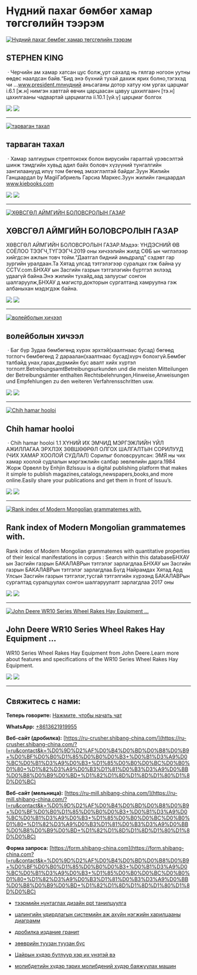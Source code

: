 # Нүдний пахаг бөмбөг хамар төгсгөлийн тээрэм

<a href="https://swt.shibang-china.com/?l=ru&img&k=%D0%9D%D2%AF%D0%B4%D0%BD%D0%B8%D0%B9+%D0%BF%D0%B0%D1%85%D0%B0%D0%B3+%D0%B1%D3%A9%D0%BC%D0%B1%D3%A9%D0%B3+%D1%85%D0%B0%D0%BC%D0%B0%D1%80+%D1%82%D3%A9%D0%B3%D1%81%D0%B3%D3%A9%D0%BB%D0%B8%D0%B9%D0%BD+%D1%82%D1%8D%D1%8D%D1%80%D1%8D%D0%BC" target="_blank">![Нүдний пахаг бөмбөг хамар төгсгөлийн тээрэм](http://static.shibang-china.com/all-800x300/260.jpg)</a>

## STEPHEN KING
&nbsp;&#0183;&#32;Черчийн ам хамар хатсан цус болж,урт сахалд нь гялгар ногоон уутны өөдөс наалдсан байв.“Бид энэ бүхний тухай дахиж ярих болно,тэгэхэд чи …www.president.mnнүдний аньсаганы дотор хатуу юм ургах царцмаг i.6.1 [ж.н] нимгэн хавтгай өвчин царцаасан цавуу цахилгаанч [тэ.н] цахилгааны чадвартай царцмагла ii.10.1 [үй.ү] царцмаг болгох


<a href="https://whatsapp.shibangsoft.com/WhatsApp.php" target="_blank" title="WhatsApp">![](http://static.shibang-china.com/icon/whatsapp.png)</a> <a href="https://swt.shibang-china.com/?l=ru&icon&k=%D0%9D%D2%AF%D0%B4%D0%BD%D0%B8%D0%B9+%D0%BF%D0%B0%D1%85%D0%B0%D0%B3+%D0%B1%D3%A9%D0%BC%D0%B1%D3%A9%D0%B3+%D1%85%D0%B0%D0%BC%D0%B0%D1%80+%D1%82%D3%A9%D0%B3%D1%81%D0%B3%D3%A9%D0%BB%D0%B8%D0%B9%D0%BD+%D1%82%D1%8D%D1%8D%D1%80%D1%8D%D0%BC" target="_blank">![](http://static.shibang-china.com/icon/chat-ru.png)</a>

---

<a href="https://swt.shibang-china.com/?l=ru&img&k=%D0%9D%D2%AF%D0%B4%D0%BD%D0%B8%D0%B9+%D0%BF%D0%B0%D1%85%D0%B0%D0%B3+%D0%B1%D3%A9%D0%BC%D0%B1%D3%A9%D0%B3+%D1%85%D0%B0%D0%BC%D0%B0%D1%80+%D1%82%D3%A9%D0%B3%D1%81%D0%B3%D3%A9%D0%BB%D0%B8%D0%B9%D0%BD+%D1%82%D1%8D%D1%8D%D1%80%D1%8D%D0%BC" target="_blank">![тарваган тахал](http://static.shibang-china.com/all-800x300/502.jpg)</a>

## тарваган тахал
&nbsp;&#0183;&#32;Хамар залгиурын стрептококк болон вирусийн гаралтай үрэвсэлтэй шинж тэмдгийн хувьд адил байх боловч хүзүүний тунгалгийн зангилаанууд илүү том бөгөөд эмзэглэлтэй байдаг.Зуун Жилийн Ганцаардал by MagiiГабриель Гарсиа Маркес.Зуун жилийн ганцаардал www.kiebooks.com


<a href="https://whatsapp.shibangsoft.com/WhatsApp.php" target="_blank" title="WhatsApp">![](http://static.shibang-china.com/icon/whatsapp.png)</a> <a href="https://swt.shibang-china.com/?l=ru&icon&k=%D0%9D%D2%AF%D0%B4%D0%BD%D0%B8%D0%B9+%D0%BF%D0%B0%D1%85%D0%B0%D0%B3+%D0%B1%D3%A9%D0%BC%D0%B1%D3%A9%D0%B3+%D1%85%D0%B0%D0%BC%D0%B0%D1%80+%D1%82%D3%A9%D0%B3%D1%81%D0%B3%D3%A9%D0%BB%D0%B8%D0%B9%D0%BD+%D1%82%D1%8D%D1%8D%D1%80%D1%8D%D0%BC" target="_blank">![](http://static.shibang-china.com/icon/chat-ru.png)</a>

---

<a href="https://swt.shibang-china.com/?l=ru&img&k=%D0%9D%D2%AF%D0%B4%D0%BD%D0%B8%D0%B9+%D0%BF%D0%B0%D1%85%D0%B0%D0%B3+%D0%B1%D3%A9%D0%BC%D0%B1%D3%A9%D0%B3+%D1%85%D0%B0%D0%BC%D0%B0%D1%80+%D1%82%D3%A9%D0%B3%D1%81%D0%B3%D3%A9%D0%BB%D0%B8%D0%B9%D0%BD+%D1%82%D1%8D%D1%8D%D1%80%D1%8D%D0%BC" target="_blank">![ХӨВСГӨЛ АЙМГИЙН БОЛОВСРОЛЫН ГАЗАР](http://static.shibang-china.com/all-800x300/73.jpg)</a>

## ХӨВСГӨЛ АЙМГИЙН БОЛОВСРОЛЫН ГАЗАР
ХӨВСГӨЛ АЙМГИЙН БОЛОВСРОЛЫН ГАЗАР.Мэдээ: ҮНДЭСНИЙ ӨВ СОЁЛОО ТЭЭГЧ,ТҮГЭЭГЧ.2019 оны хичээлийн жилд СӨБ ын чиглэлээр хийгдсэн ажлын товч тойм.“Даатгал бидний амьдралд” сэдэвт гар зургийн уралдаан.Та Хятад улсад тэтгэлэгээр суралцах гэж байна уу CCTV.com.БНХАУ ын Засгийн газрын тэтгэлэгийн бүртгэл эхлээд удаагүй байна.Энэ жилийн тухайд,аад залуусыг сонгон шалгаруулж,БНХАУ д магистр,докторын сургалтанд хамруулна гэж албаныхан мэдэгдэж байна.


<a href="https://whatsapp.shibangsoft.com/WhatsApp.php" target="_blank" title="WhatsApp">![](http://static.shibang-china.com/icon/whatsapp.png)</a> <a href="https://swt.shibang-china.com/?l=ru&icon&k=%D0%9D%D2%AF%D0%B4%D0%BD%D0%B8%D0%B9+%D0%BF%D0%B0%D1%85%D0%B0%D0%B3+%D0%B1%D3%A9%D0%BC%D0%B1%D3%A9%D0%B3+%D1%85%D0%B0%D0%BC%D0%B0%D1%80+%D1%82%D3%A9%D0%B3%D1%81%D0%B3%D3%A9%D0%BB%D0%B8%D0%B9%D0%BD+%D1%82%D1%8D%D1%8D%D1%80%D1%8D%D0%BC" target="_blank">![](http://static.shibang-china.com/icon/chat-ru.png)</a>

---

<a href="https://swt.shibang-china.com/?l=ru&img&k=%D0%9D%D2%AF%D0%B4%D0%BD%D0%B8%D0%B9+%D0%BF%D0%B0%D1%85%D0%B0%D0%B3+%D0%B1%D3%A9%D0%BC%D0%B1%D3%A9%D0%B3+%D1%85%D0%B0%D0%BC%D0%B0%D1%80+%D1%82%D3%A9%D0%B3%D1%81%D0%B3%D3%A9%D0%BB%D0%B8%D0%B9%D0%BD+%D1%82%D1%8D%D1%8D%D1%80%D1%8D%D0%BC" target="_blank">![волейболын хичээл](http://static.shibang-china.com/all-800x300/719.jpg)</a>

## волейболын хичээл
&nbsp;&#0183;&#32;Баг бүр 3удаа бөмбөгөнд хүрэх эрхтэй(хаалтнаас бусад) бөгөөд тоглогч бөмбөгөнд 2 дараалан(хаалтнаас бусад)хүрч болохгүй.Бөмбөг талбайд унах,гарах,дүрмийн бус авалт хийх хүртэл тоглолт.BetreibungsamtBetreibungsurkunden und die meisten Mitteilungen der Betreibungs&#228;mter enthalten Rechtsbelehrungen,Hinweise,Anweisungen und Empfehlungen zu den weiteren Verfahrensschritten usw.


<a href="https://whatsapp.shibangsoft.com/WhatsApp.php" target="_blank" title="WhatsApp">![](http://static.shibang-china.com/icon/whatsapp.png)</a> <a href="https://swt.shibang-china.com/?l=ru&icon&k=%D0%9D%D2%AF%D0%B4%D0%BD%D0%B8%D0%B9+%D0%BF%D0%B0%D1%85%D0%B0%D0%B3+%D0%B1%D3%A9%D0%BC%D0%B1%D3%A9%D0%B3+%D1%85%D0%B0%D0%BC%D0%B0%D1%80+%D1%82%D3%A9%D0%B3%D1%81%D0%B3%D3%A9%D0%BB%D0%B8%D0%B9%D0%BD+%D1%82%D1%8D%D1%8D%D1%80%D1%8D%D0%BC" target="_blank">![](http://static.shibang-china.com/icon/chat-ru.png)</a>

---

<a href="https://swt.shibang-china.com/?l=ru&img&k=%D0%9D%D2%AF%D0%B4%D0%BD%D0%B8%D0%B9+%D0%BF%D0%B0%D1%85%D0%B0%D0%B3+%D0%B1%D3%A9%D0%BC%D0%B1%D3%A9%D0%B3+%D1%85%D0%B0%D0%BC%D0%B0%D1%80+%D1%82%D3%A9%D0%B3%D1%81%D0%B3%D3%A9%D0%BB%D0%B8%D0%B9%D0%BD+%D1%82%D1%8D%D1%8D%D1%80%D1%8D%D0%BC" target="_blank">![Chih hamar hooloi](http://static.shibang-china.com/all-800x300/66.jpg)</a>

## Chih hamar hooloi
&nbsp;&#0183;&#32;Chih hamar hooloi 1.1 ХҮНИЙ ИХ ЭМЧИД МЭРГЭЖЛИЙН ҮЙЛ АЖИЛЛАГАА ЭРХЛЭХ ЗӨВШӨӨРӨЛ ОЛГОХ ШАЛГАЛТЫН СОРИЛУУД (ЧИХ ХАМАР ХООЛОЙ СУДЛАЛ) Сорилыг боловсруулсан: ЭМЯ ны чих хамар хоолой судлалын мэргэжлийн салбар зөвлөлийн дарга.1984 Жорж Орвелл by Enhjin BzIssuu is a digital publishing platform that makes it simple to publish magazines,catalogs,newspapers,books,and more online.Easily share your publications and get them in front of Issuu’s.


<a href="https://whatsapp.shibangsoft.com/WhatsApp.php" target="_blank" title="WhatsApp">![](http://static.shibang-china.com/icon/whatsapp.png)</a> <a href="https://swt.shibang-china.com/?l=ru&icon&k=%D0%9D%D2%AF%D0%B4%D0%BD%D0%B8%D0%B9+%D0%BF%D0%B0%D1%85%D0%B0%D0%B3+%D0%B1%D3%A9%D0%BC%D0%B1%D3%A9%D0%B3+%D1%85%D0%B0%D0%BC%D0%B0%D1%80+%D1%82%D3%A9%D0%B3%D1%81%D0%B3%D3%A9%D0%BB%D0%B8%D0%B9%D0%BD+%D1%82%D1%8D%D1%8D%D1%80%D1%8D%D0%BC" target="_blank">![](http://static.shibang-china.com/icon/chat-ru.png)</a>

---

<a href="https://swt.shibang-china.com/?l=ru&img&k=%D0%9D%D2%AF%D0%B4%D0%BD%D0%B8%D0%B9+%D0%BF%D0%B0%D1%85%D0%B0%D0%B3+%D0%B1%D3%A9%D0%BC%D0%B1%D3%A9%D0%B3+%D1%85%D0%B0%D0%BC%D0%B0%D1%80+%D1%82%D3%A9%D0%B3%D1%81%D0%B3%D3%A9%D0%BB%D0%B8%D0%B9%D0%BD+%D1%82%D1%8D%D1%8D%D1%80%D1%8D%D0%BC" target="_blank">![Rank index of Modern Mongolian grammatemes with.](http://static.shibang-china.com/all-800x300/1148.jpg)</a>

## Rank index of Modern Mongolian grammatemes with.
Rank index of Modern Mongolian grammatemes with quantitative properties of their lexical manifestations in corpus : Search within this databaseБНХАУ ын Засгийн газрын БАКАЛАВРын тэтгэлэг зарлагдлаа.БНХАУ ын Засгийн газрын БАКАЛАВРын тэтгэлэг зарлагдлаа.Бүгд Найрамдах Хятад Ард Улсын Засгийн газрын тэтгэлэг,тусгай тэтгэлгийн хүрээнд БАКАЛАВРын сургалтад суралцуулах сонгон шалгаруулалт зарлагдлаа 2017 оны


<a href="https://whatsapp.shibangsoft.com/WhatsApp.php" target="_blank" title="WhatsApp">![](http://static.shibang-china.com/icon/whatsapp.png)</a> <a href="https://swt.shibang-china.com/?l=ru&icon&k=%D0%9D%D2%AF%D0%B4%D0%BD%D0%B8%D0%B9+%D0%BF%D0%B0%D1%85%D0%B0%D0%B3+%D0%B1%D3%A9%D0%BC%D0%B1%D3%A9%D0%B3+%D1%85%D0%B0%D0%BC%D0%B0%D1%80+%D1%82%D3%A9%D0%B3%D1%81%D0%B3%D3%A9%D0%BB%D0%B8%D0%B9%D0%BD+%D1%82%D1%8D%D1%8D%D1%80%D1%8D%D0%BC" target="_blank">![](http://static.shibang-china.com/icon/chat-ru.png)</a>

---

<a href="https://swt.shibang-china.com/?l=ru&img&k=%D0%9D%D2%AF%D0%B4%D0%BD%D0%B8%D0%B9+%D0%BF%D0%B0%D1%85%D0%B0%D0%B3+%D0%B1%D3%A9%D0%BC%D0%B1%D3%A9%D0%B3+%D1%85%D0%B0%D0%BC%D0%B0%D1%80+%D1%82%D3%A9%D0%B3%D1%81%D0%B3%D3%A9%D0%BB%D0%B8%D0%B9%D0%BD+%D1%82%D1%8D%D1%8D%D1%80%D1%8D%D0%BC" target="_blank">![John Deere WR10 Series Wheel Rakes Hay Equipment …](http://static.shibang-china.com/all-800x300/679.jpg)</a>

## John Deere WR10 Series Wheel Rakes Hay Equipment …
WR10 Series Wheel Rakes Hay Equipment from John Deere.Learn more about features and specifications of the WR10 Series Wheel Rakes Hay Equipment.

<a href="https://whatsapp.shibangsoft.com/WhatsApp.php" target="_blank" title="WhatsApp">![](http://static.shibang-china.com/icon/whatsapp.png)</a> <a href="https://swt.shibang-china.com/?l=ru&icon&k=%D0%9D%D2%AF%D0%B4%D0%BD%D0%B8%D0%B9+%D0%BF%D0%B0%D1%85%D0%B0%D0%B3+%D0%B1%D3%A9%D0%BC%D0%B1%D3%A9%D0%B3+%D1%85%D0%B0%D0%BC%D0%B0%D1%80+%D1%82%D3%A9%D0%B3%D1%81%D0%B3%D3%A9%D0%BB%D0%B8%D0%B9%D0%BD+%D1%82%D1%8D%D1%8D%D1%80%D1%8D%D0%BC" target="_blank">![](http://static.shibang-china.com/icon/chat-ru.png)</a>

---
## Свяжитесь с нами:

**Теперь говорите:** [Нажмите, чтобы начать чат](https://swt.shibang-china.com?l=ru&contact&k=%D0%9D%D2%AF%D0%B4%D0%BD%D0%B8%D0%B9+%D0%BF%D0%B0%D1%85%D0%B0%D0%B3+%D0%B1%D3%A9%D0%BC%D0%B1%D3%A9%D0%B3+%D1%85%D0%B0%D0%BC%D0%B0%D1%80+%D1%82%D3%A9%D0%B3%D1%81%D0%B3%D3%A9%D0%BB%D0%B8%D0%B9%D0%BD+%D1%82%D1%8D%D1%8D%D1%80%D1%8D%D0%BC)

**WhatsApp:**  [+8613621919955](https://whatsapp.shibangsoft.com/WhatsApp.php)

**Веб-сайт (дробилка):** [https://ru-crusher.shibang-china.com/](https://ru-crusher.shibang-china.com/?l=ru&contact&k=%D0%9D%D2%AF%D0%B4%D0%BD%D0%B8%D0%B9+%D0%BF%D0%B0%D1%85%D0%B0%D0%B3+%D0%B1%D3%A9%D0%BC%D0%B1%D3%A9%D0%B3+%D1%85%D0%B0%D0%BC%D0%B0%D1%80+%D1%82%D3%A9%D0%B3%D1%81%D0%B3%D3%A9%D0%BB%D0%B8%D0%B9%D0%BD+%D1%82%D1%8D%D1%8D%D1%80%D1%8D%D0%BC)

**Веб-сайт (мельница):** [https://ru-mill.shibang-china.com/](https://ru-mill.shibang-china.com/?l=ru&contact&k=%D0%9D%D2%AF%D0%B4%D0%BD%D0%B8%D0%B9+%D0%BF%D0%B0%D1%85%D0%B0%D0%B3+%D0%B1%D3%A9%D0%BC%D0%B1%D3%A9%D0%B3+%D1%85%D0%B0%D0%BC%D0%B0%D1%80+%D1%82%D3%A9%D0%B3%D1%81%D0%B3%D3%A9%D0%BB%D0%B8%D0%B9%D0%BD+%D1%82%D1%8D%D1%8D%D1%80%D1%8D%D0%BC)

**Форма запроса:** [https://form.shibang-china.com](https://form.shibang-china.com?l=ru&contact&k=%D0%9D%D2%AF%D0%B4%D0%BD%D0%B8%D0%B9+%D0%BF%D0%B0%D1%85%D0%B0%D0%B3+%D0%B1%D3%A9%D0%BC%D0%B1%D3%A9%D0%B3+%D1%85%D0%B0%D0%BC%D0%B0%D1%80+%D1%82%D3%A9%D0%B3%D1%81%D0%B3%D3%A9%D0%BB%D0%B8%D0%B9%D0%BD+%D1%82%D1%8D%D1%8D%D1%80%D1%8D%D0%BC)

* [тээрмийн нунтаглах дизайн ppt танилцуулга](../128/%D1%82%D1%8D%D1%8D%D1%80%D0%BC%D0%B8%D0%B9%D0%BD%20%D0%BD%D1%83%D0%BD%D1%82%D0%B0%D0%B3%D0%BB%D0%B0%D1%85%20%D0%B4%D0%B8%D0%B7%D0%B0%D0%B9%D0%BD%20ppt%20%D1%82%D0%B0%D0%BD%D0%B8%D0%BB%D1%86%D1%83%D1%83%D0%BB%D0%B3%D0%B0.md)

* [цалингийн удирдлагын системийн аж ахуйн нэгжийн харилцааны диаграмм](../130/%D1%86%D0%B0%D0%BB%D0%B8%D0%BD%D0%B3%D0%B8%D0%B9%D0%BD%20%D1%83%D0%B4%D0%B8%D1%80%D0%B4%D0%BB%D0%B0%D0%B3%D1%8B%D0%BD%20%D1%81%D0%B8%D1%81%D1%82%D0%B5%D0%BC%D0%B8%D0%B9%D0%BD%20%D0%B0%D0%B6%20%D0%B0%D1%85%D1%83%D0%B9%D0%BD%20%D0%BD%D1%8D%D0%B3%D0%B6%D0%B8%D0%B9%D0%BD%20%D1%85%D0%B0%D1%80%D0%B8%D0%BB%D1%86%D0%B0%D0%B0%D0%BD%D1%8B%20%D0%B4%D0%B8%D0%B0%D0%B3%D1%80%D0%B0%D0%BC%D0%BC.md)

* [дробилка издание гранит](../126/%D0%B4%D1%80%D0%BE%D0%B1%D0%B8%D0%BB%D0%BA%D0%B0%20%D0%B8%D0%B7%D0%B4%D0%B0%D0%BD%D0%B8%D0%B5%20%D0%B3%D1%80%D0%B0%D0%BD%D0%B8%D1%82.md)

* [зөөврийн туузан туузан бүс](../128/%D0%B7%D3%A9%D3%A9%D0%B2%D1%80%D0%B8%D0%B9%D0%BD%20%D1%82%D1%83%D1%83%D0%B7%D0%B0%D0%BD%20%D1%82%D1%83%D1%83%D0%B7%D0%B0%D0%BD%20%D0%B1%D2%AF%D1%81.md)

* [Цайрын хүдэр бутлуур хэр их үнэтэй вэ](../129/%D0%A6%D0%B0%D0%B9%D1%80%D1%8B%D0%BD%20%D1%85%D2%AF%D0%B4%D1%8D%D1%80%20%D0%B1%D1%83%D1%82%D0%BB%D1%83%D1%83%D1%80%20%D1%85%D1%8D%D1%80%20%D0%B8%D1%85%20%D2%AF%D0%BD%D1%8D%D1%82%D1%8D%D0%B9%20%D0%B2%D1%8D.md)

* [молибдетийн хүдэр тарих молибдений хүдэр баяжуулах машин](../128/%D0%BC%D0%BE%D0%BB%D0%B8%D0%B1%D0%B4%D0%B5%D1%82%D0%B8%D0%B9%D0%BD%20%D1%85%D2%AF%D0%B4%D1%8D%D1%80%20%D1%82%D0%B0%D1%80%D0%B8%D1%85%20%D0%BC%D0%BE%D0%BB%D0%B8%D0%B1%D0%B4%D0%B5%D0%BD%D0%B8%D0%B9%20%D1%85%D2%AF%D0%B4%D1%8D%D1%80%20%D0%B1%D0%B0%D1%8F%D0%B6%D1%83%D1%83%D0%BB%D0%B0%D1%85%20%D0%BC%D0%B0%D1%88%D0%B8%D0%BD.md)